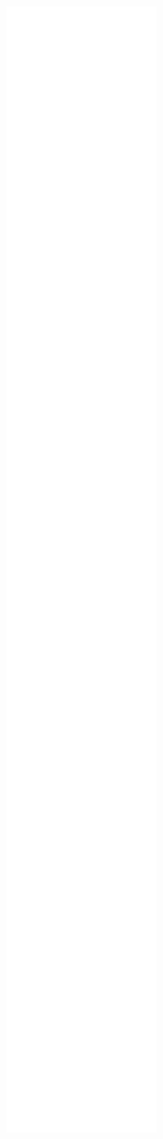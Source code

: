 ![](Notatki/Semestr%203/Języki%20programowania/Labolatoria/Labolatoria%204/Project/backend/pom.xml)
![](Notatki/Semestr%203/Języki%20programowania/Labolatoria/Labolatoria%204/Project/backend/src/main/java/module-info.java)
![](Notatki/Semestr%203/Języki%20programowania/Labolatoria/Labolatoria%204/Project/backend/src/main/java/pl/edu/pwr/student/djablonski/backend/Parser/Parser.java)
![](Notatki/Semestr%203/Języki%20programowania/Labolatoria/Labolatoria%204/Project/backend/src/main/java/pl/edu/pwr/student/djablonski/backend/Parser/IParser.java)
![](Notatki/Semestr%203/Języki%20programowania/Labolatoria/Labolatoria%204/Project/backend/src/main/java/pl/edu/pwr/student/djablonski/backend/Data/Value.java)
![](Notatki/Semestr%203/Języki%20programowania/Labolatoria/Labolatoria%204/Project/backend/src/main/java/pl/edu/pwr/student/djablonski/backend/Data/Station.java)
![](Notatki/Semestr%203/Języki%20programowania/Labolatoria/Labolatoria%204/Project/backend/src/main/java/pl/edu/pwr/student/djablonski/backend/Data/SensorData.java)
![](Notatki/Semestr%203/Języki%20programowania/Labolatoria/Labolatoria%204/Project/backend/src/main/java/pl/edu/pwr/student/djablonski/backend/Data/Sensor.java)
![](Notatki/Semestr%203/Języki%20programowania/Labolatoria/Labolatoria%204/Project/backend/src/main/java/pl/edu/pwr/student/djablonski/backend/Data/Param.java)
![](Notatki/Semestr%203/Języki%20programowania/Labolatoria/Labolatoria%204/Project/backend/src/main/java/pl/edu/pwr/student/djablonski/backend/Data/IndexLevel.java)
![](Notatki/Semestr%203/Języki%20programowania/Labolatoria/Labolatoria%204/Project/backend/src/main/java/pl/edu/pwr/student/djablonski/backend/Data/Commune.java)
![](Notatki/Semestr%203/Języki%20programowania/Labolatoria/Labolatoria%204/Project/backend/src/main/java/pl/edu/pwr/student/djablonski/backend/Data/City.java)
![](Notatki/Semestr%203/Języki%20programowania/Labolatoria/Labolatoria%204/Project/backend/src/main/java/pl/edu/pwr/student/djablonski/backend/Data/AQIndex.java)
![](Notatki/Semestr%203/Języki%20programowania/Labolatoria/Labolatoria%204/Project/backend/src/main/java/pl/edu/pwr/student/djablonski/backend/Client/IClient.java)
![](Notatki/Semestr%203/Języki%20programowania/Labolatoria/Labolatoria%204/Project/backend/src/main/java/pl/edu/pwr/student/djablonski/backend/Client/Client.java)
